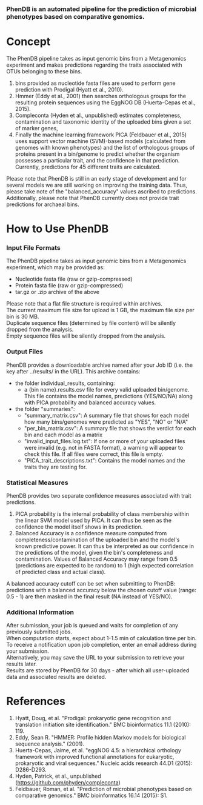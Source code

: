 ### PhenDB is an automated pipeline for the prediction of microbial phenotypes based on comparative genomics.



Concept
=======


The PhenDB pipeline takes as input genomic bins from a Metagenomics experiment and makes predictions regarding the traits associated with OTUs belonging to these bins.
1. bins provided as nucleotide fasta files are used to perform gene prediction with Prodigal (Hyatt et al., 2010).
2. Hmmer (Eddy et al., 2001) then searches orthologous groups for the resulting protein sequences using the EggNOG DB (Huerta-Cepas et al., 2015).
3. Compleconta (Hyden et al., unpublished) estimates completeness, contamination and taxonomic identity of the uploaded bins given a set of marker genes,
4. Finally the machine learning framework PICA (Feldbauer et al., 2015) uses support vector machine (SVM)-based models (calculated from genomes with known phenotypes) and the list of orthologous groups of proteins present in a bin/genome to predict whether the organism possesses a particular trait, and the confidence in that prediction.  
Currently, predictions for 45 different traits are calculated.  

Please note that PhenDB is still in an early stage of development and for several models we are still working on improving the training data.
Thus, please take note of the "balanced_accuracy" values ascribed to predictions.  
Additionally, please note that PhenDB currently does not provide trait predictions for archaeal bins.


How to Use PhenDB
=================

### Input File Formats
The PhenDB pipeline takes as input genomic bins from a Metagenomics experiment, which may be provided as:

* Nucleotide fasta file (raw or gzip-compressed)
* Protein fasta file (raw or gzip-compressed)
* tar.gz or .zip archive of the above

Please note that a flat file structure is required within archives.  
The current maximum file size for upload is 1 GB, the maximum file size per bin is 30 MB.  
Duplicate sequence files (determined by file content) will be silently dropped from the analysis.  
Empty sequence files will be silently dropped from the analysis.  

### Output Files
PhenDB provides a downloadable archive named after your Job ID (i.e. the key after ../results/ in the URL). This archive contains:  
*   the folder individual_results, containing:
    *   a {bin name}.results.csv file for every valid uploaded bin/genome.
    This file contains the model names, predictions (YES/NO/NA) along with PICA probability and balanced accuracy values.
*   the folder "summaries":
    *   "summary_matrix.csv": A summary file that shows for each model how many bins/genomes were predicted as "YES", "NO" or "N/A"
    *   "per\_bin\_matrix.csv": A summary file that shows the verdict for each bin and each model as a matrix
    *   "invalid\_input\_files.log.txt": If one or more of your uploaded files were invalid (e.g. not in FASTA format), a warning will appear to check this file. If all files were correct, this file is empty.
    *   "PICA\_trait\_descriptions.txt": Contains the model names and the traits they are testing for.


### Statistical Measures
PhenDB provides two separate confidence measures associated with trait predictions.
1. PICA probability is the internal probability of class membership within the linear SVM model used by PICA. It can thus be seen as the confidence the model itself shows in its prediction.
2. Balanced Accuracy is a confidence measure computed from completeness/contamination of the uploaded bin and the model's known predictive power. It can thus be interpreted as our confidence in the predictions of the model, given the bin's completeness and contamination. Values of Balanced Accuracy may range from 0.5 (predictions are expected to be random) to 1 (high expected correlation of predicted class and actual class).

A balanced accuracy cutoff can be set when submitting to PhenDB: predictions with a balanced accuracy below the chosen cutoff value (range: 0.5 - 1) are then masked in the final result (NA instead of YES/NO).

### Additional Information
After submission, your job is queued and waits for completion of any previously submitted jobs.  
When computation starts, expect about 1-1.5 min of calculation time per bin.  
To receive a notification upon job completion, enter an email address during your submission.  
Alternatively, you may save the URL to your submission to retrieve your results later.  
Results are stored by PhenDB for 30 days - after which all user-uploaded data and associated results are deleted.


References
==========


1. Hyatt, Doug, et al. "Prodigal: prokaryotic gene recognition and translation initiation site identification." BMC bioinformatics 11.1 (2010): 119.  
2. Eddy, Sean R. "HMMER: Profile hidden Markov models for biological sequence analysis." (2001).  
3. Huerta-Cepas, Jaime, et al. "eggNOG 4.5: a hierarchical orthology framework with improved functional annotations for eukaryotic, prokaryotic and viral sequences." Nucleic acids research 44.D1 (2015): D286-D293.  
4. Hyden, Patrick, et al., unpublished (https://github.com/phyden/compleconta)
5. Feldbauer, Roman, et al. "Prediction of microbial phenotypes based on comparative genomics." BMC bioinformatics 16.14 (2015): S1.

